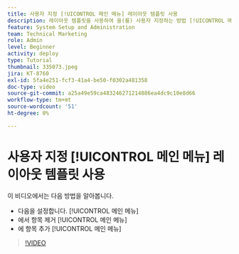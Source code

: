 ```yaml
---
title: 사용자 지정 [!UICONTROL 메인 메뉴] 레이아웃 템플릿 사용
description: 레이아웃 템플릿을 사용하여 을(를) 사용자 지정하는 방법 [!UICONTROL 메인 메뉴].
feature: System Setup and Administration
team: Technical Marketing
role: Admin
level: Beginner
activity: deploy
type: Tutorial
thumbnail: 335073.jpeg
jira: KT-8760
exl-id: 5fa4e251-fcf3-41a4-be50-f0302a481358
doc-type: video
source-git-commit: a25a49e59ca483246271214886ea4dc9c10e8d66
workflow-type: tm+mt
source-wordcount: '51'
ht-degree: 0%

---
```


# 사용자 지정 [!UICONTROL 메인 메뉴] 레이아웃 템플릿 사용

이 비디오에서는 다음 방법을 알아봅니다.

* 다음을 설정합니다. [!UICONTROL 메인 메뉴]
* 에서 항목 제거 [!UICONTROL 메인 메뉴]
* 에 항목 추가 [!UICONTROL 메인 메뉴]


>[!VIDEO](https://video.tv.adobe.com/v/335073/?quality=12&learn=on)
